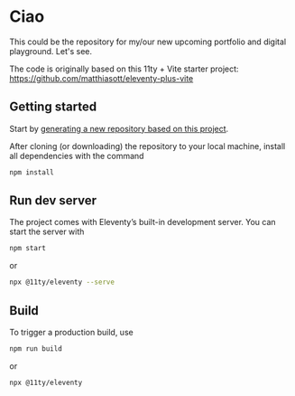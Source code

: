 # Ciao

This could be the repository for my/our new upcoming portfolio and digital playground. Let's see. 

The code is originally based on this 11ty + Vite starter project: https://github.com/matthiasott/eleventy-plus-vite

## Getting started

Start by [generating a new repository based on this project](https://github.com/matthiasott/eleventy-plus-vite/generate).

After cloning (or downloading) the repository to your local machine, install all dependencies with the command

```sh
npm install
```

## Run dev server

The project comes with Eleventy’s built-in development server. You can start the server with

```sh
npm start
````

or

```sh
npx @11ty/eleventy --serve
````


## Build

To trigger a production build, use

```sh
npm run build
````

or

```sh
npx @11ty/eleventy
```
